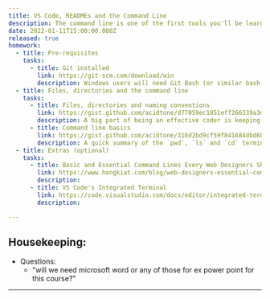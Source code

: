 ```yaml
---
title: VS Code, READMEs and the Command Line
description: The command line is one of the first tools you'll be learning as a dev. Your friends and family will think you're hacking the NSA when you're really just listing directory contents.
date: 2022-01-11T15:00:00.000Z
released: true
homework:
  - title: Pre-requisites
    tasks:
      - title: Git installed
        link: https://git-scm.com/download/win
        description: Windows users will need Git Bash (or similar bash terminal), which is installed with Git. The Command Prompt is not recommended. Mac and Unix use bash terminals by default.
  - title: Files, directories and the command line
    tasks:
      - title: Files, directories and naming conventions
        link: https://gist.github.com/acidtone/d77059ec1851eff266339a3df70f6984
        description: A big part of being an effective coder is keeping your development workspace tidy. Following good conventions is a great start towards that goal.
      - title: Command line basics
        link: https://gist.github.com/acidtone/316d2bd9cf59f841684dbd68ffc3ee95
        description: A quick summary of the `pwd`, `ls` and `cd` terminal commands.
  - title: Extras (optional)
    tasks:
      - title: Basic and Essential Command Lines Every Web Designers Should Grasp
        link: https://www.hongkiat.com/blog/web-designers-essential-command-lines/
        description: 
      - title: VS Code's Integrated Terminal
        link: https://code.visualstudio.com/docs/editor/integrated-terminal
        description: 

---
```



<home-work :home-work="homework">
</home-work>


## Housekeeping:
- Questions:
  - "will we need microsoft word or any of those for ex power point for this course?"

---


